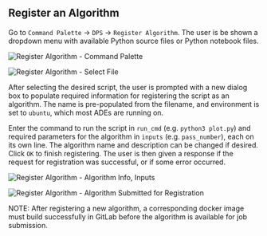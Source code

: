 ## Register an Algorithm

Go to `Command Palette` -> `DPS` -> `Register Algorithm`. The user is be shown a dropdown menu with available Python source files or Python notebook files.

![Register Algorithm - Command Palette](https://raw.github.com/MAAP-Project/maap-jupyter-ide/master/user_guides/images/register1.png)

![Register Algorithm - Select File](https://raw.github.com/MAAP-Project/maap-jupyter-ide/master/user_guides/images/register2.png)

After selecting the desired script, the user is prompted with a new dialog box to populate required information for registering the script as an algorithm.  The name is pre-populated from the filename, and environment is set to `ubuntu`, which most ADEs are running on.

Enter the command to run the script in `run_cmd` (e.g. `python3 plot.py`) and required parameters for the algorithm in `inputs` (e.g. `pass_number`), each on its own line.  The algorithm name and description can be changed if desired.  Click `OK` to finish registering.  The user is then given a response if the request for registration was successful, or if some error occurred.

![Register Algorithm - Algorithm Info, Inputs](https://raw.github.com/MAAP-Project/maap-jupyter-ide/master/user_guides/images/register3.png)

![Register Algorithm - Algorithm Submitted for Registration](https://raw.github.com/MAAP-Project/maap-jupyter-ide/master/user_guides/images/register4.png)


NOTE: After registering a new algorithm, a corresponding docker image must build successfully in GitLab before the algorithm is available for job submission.